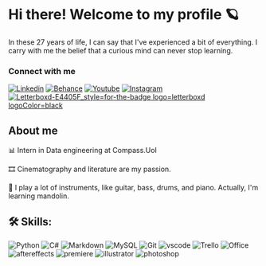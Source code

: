 # Hi there! Welcome to my profile 🪐

In these 27 years of life, I can say that I've experienced a bit of everything. I carry with me the belief that a curious mind can never stop learning.

### Connect with me
[![Linkedin](https://img.shields.io/badge/LinkedIn-0077B5?style=for-the-badge&logo=linkedin&logoColor=white)](https://www.linkedin.com/in/heitorkobayashi)
[![Behance](https://img.shields.io/badge/Behance-0054F7?style=for-the-badge&logo=behance&logoColor=white)](https://www.behance.net/heitorkobayashi)
[![Youtube](https://img.shields.io/badge/YouTube-FF0000?style=for-the-badge&logo=youtube&logoColor=white)](https://www.youtube.com/@HeitorKobayashi)
[![Instagram](https://img.shields.io/badge/Instagram-E4405F?style=for-the-badge&logo=instagram&logoColor=white)](https://www.instagram.com/heitorkoba/)
[![Letterboxd-E4405F_style=for-the-badge logo=letterboxd logoColor=black](https://github.com/user-attachments/assets/14cece17-4cc6-4060-86c4-d0fc827c055c)](https://letterboxd.com/heitorkobayashi/) 

## About me
📊 Intern in Data engineering at Compass.Uol

🎞️ Cinematography and literature are my passion.

🎸 I play a lot of instruments, like guitar, bass, drums, and piano. Actually, I'm learning mandolin.

## 🛠 Skills: 
![Python](https://img.shields.io/badge/Python-3776AB?style=for-the-badge&logo=python&logoColor=white) ![C#](https://img.shields.io/badge/C%23-239120?style=for-the-badge&logo=c-sharp&logoColor=white) ![Markdown](https://img.shields.io/badge/Markdown-000000?style=for-the-badge&logo=markdown&logoColor=white) ![MySQL](https://img.shields.io/badge/MySQL-00000F?style=for-the-badge&logo=mysql&logoColor=white) ![Git](https://img.shields.io/badge/GIT-E44C30?style=for-the-badge&logo=git&logoColor=white)  ![vscode](https://img.shields.io/badge/Visual_Studio_Code-0078D4?style=for-the-badge&logo=visual%20studio%20code&logoColor=white) ![Trello](https://img.shields.io/badge/Trello-0052CC?style=for-the-badge&logo=trello&logoColor=white) ![Office](https://img.shields.io/badge/Microsoft_Office-D83B01?style=for-the-badge&logo=microsoft-office&logoColor=white) ![aftereffects](https://img.shields.io/badge/Adobe%20after%20affects-CF96FD?style=for-the-badge&logo=Adobe%20after%20effects&logoColor=393665) ![premiere](https://img.shields.io/badge/Adobe%20Premiere%20Pro-9999FF?style=for-the-badge&logo=Adobe%20Premiere%20Pro&logoColor=white) ![illustrator](https://img.shields.io/badge/Adobe%20Illustrator-FF9A00?style=for-the-badge&logo=adobe%20illustrator&logoColor=white) ![photoshop](https://img.shields.io/badge/Adobe%20Photoshop-31A8FF?style=for-the-badge&logo=Adobe%20Photoshop&logoColor=black) 
